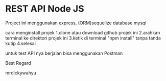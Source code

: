 # REST API Node JS

Project ini menggunakan express, (ORM)sequelize database mysql

cara menginstall projek
1.clone atau download github projek ini
2.arahkan terminal ke direktori projek ini
3.ketik di terminal "npm install" tanpa tanda kutip
4.selesai

untuk test API nya berjalan bisa menggunakan Postman

Best Regard

mrdickywahyu
